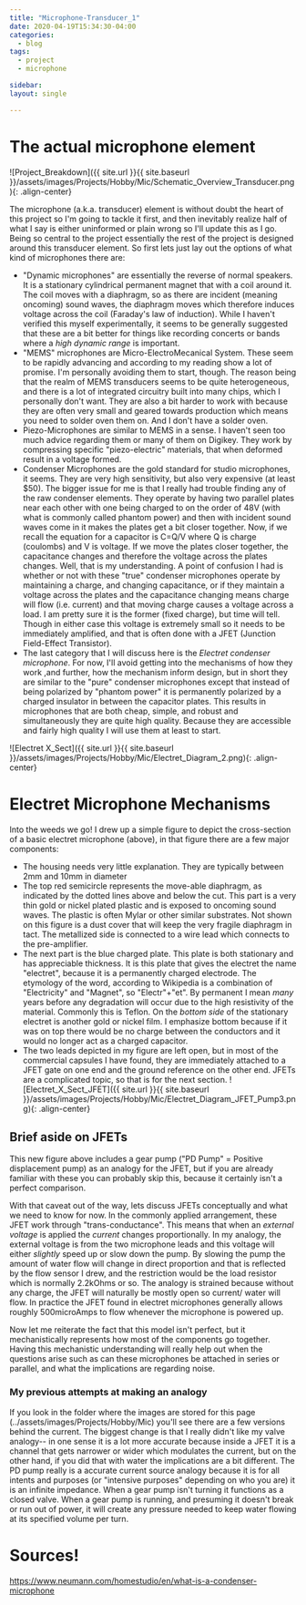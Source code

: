 ```yaml
---
title: "Microphone-Transducer_1"
date: 2020-04-19T15:34:30-04:00
categories:
  - blog
tags:
  - project
  - microphone

sidebar:
layout: single

---
```



# The actual microphone element

![Project_Breakdown]({{ site.url }}{{ site.baseurl }}/assets/images/Projects/Hobby/Mic/Schematic_Overview_Transducer.png){: .align-center}

The microphone (a.k.a. transducer) element is without doubt the heart of this project so I'm going to tackle it first, and then inevitably realize half of what I say is either uninformed or plain wrong so I'll update this as I go. Being so central to the project essentially the rest of the project is designed around this transducer element. So first lets just lay out the options of what kind of microphones there are:
* "Dynamic microphones" are essentially the reverse of normal speakers. It is a stationary cylindrical permanent magnet that with a coil around it. The coil moves with a diaphragm, so as there are incident (meaning oncoming) sound waves, the diaphragm moves which therefore induces voltage across the coil (Faraday's law of induction). While I haven't verified this myself experimentally, it seems to be generally suggested that these are a bit better for things like recording concerts or bands where a *high dynamic range* is important. 
* "MEMS" microphones are Micro-ElectroMecanical System. These seem to be rapidly advancing and according to my reading show a lot of promise. I'm personally avoiding them to start, though. The reason being that the realm of MEMS transducers seems to be quite heterogeneous, and there is a lot of integrated circuitry built into many chips, which I personally don't want. They are also a bit harder to work with because they are often very small and geared towards production which means you need to solder oven them on. And I don't have a solder oven. 
* Piezo-Microphones are similar to MEMS in a sense. I haven't seen too much advice regarding them or many of them on Digikey. They work by compressing specific "piezo-electric" materials, that when deformed result in a voltage formed. 
* Condenser Microphones are the gold standard for studio microphones, it seems. They are very high sensitivity, but also very expensive (at least $50). The bigger issue for me is that I really had trouble finding any of the raw condenser elements. They operate by having two parallel plates near each other with one being charged to on the order of 48V (with what is commonly called phantom power) and then with incident sound waves come in it makes the plates get a bit closer together. Now, if we recall the equation for a capacitor is C=Q/V where Q is charge (coulombs) and V is voltage. If we move the plates closer together, the capacitance changes and therefore the voltage across the plates changes. Well, that is my understanding. A point of confusion I had is whether or not with these "true" condenser microphones operate by maintaining a charge, and changing capacitance, or if they maintain a voltage across the plates and the capacitance changing means charge will flow (i.e. current) and that moving charge causes a voltage across a load. I am pretty sure it is the former (fixed charge), but time will tell. Though in either case this voltage is extremely small so it needs to be immediately amplified, and that is often done with a JFET (Junction Field-Effect Transistor). 
* The last category that I will discuss here is the *Electret condenser microphone*. For now, I'll avoid getting into the mechanisms of how they work ,and further, how the mechanism inform design, but in short they are similar to the "pure" condenser microphones except that instead of being polarized by "phantom power" it is permanently polarized by a charged insulator in between the capacitor plates. This results in microphones that are both cheap, simple, and robust and simultaneously they are quite high quality. Because they are accessible and fairly high quality I will use them at least to start. 



![Electret X_Sect]({{ site.url }}{{ site.baseurl }}/assets/images/Projects/Hobby/Mic/Electret_Diagram_2.png){: .align-center}

# Electret Microphone Mechanisms
Into the weeds we go! I drew up a simple figure to depict the cross-section of a basic electret microphone (above), in that figure there are a few major components:
* The housing needs very little explanation. They are typically between 2mm and 10mm in diameter
* The top red semicircle represents the move-able diaphragm, as indicated by the dotted lines above and below the cut. This part is a very thin gold or nickel plated plastic and is exposed to oncoming sound waves. The plastic is often Mylar or other similar substrates. Not shown on this figure is a dust cover that will keep the very fragile diaphragm in tact. The metallized side is connected to a wire lead which connects to the pre-amplifier.
* The next part is the blue charged plate. This plate is both stationary and has appreciable thickness. It is this plate that gives the electret the name "electret", because it is a permanently charged electrode. The etymology of the word, according to Wikipedia is a combination of "Electricity" and "Magnet", so "Electr"+"et". By permanent I mean *many* years before any degradation will occur due to the high resistivity of the material. Commonly this is Teflon. On the *bottom side* of the stationary electret is another gold or nickel film. I emphasize bottom because if it was on top there would be no charge between the conductors and it would no longer act as a charged capacitor. 
* The two leads depicted in my figure are left open, but in most of the commercial capsules I have found, they are immediately attached to a JFET gate on one end and the ground reference on the other end. JFETs are a complicated topic, so that is for the next section. 
![Electret_X_Sect_JFET]({{ site.url }}{{ site.baseurl }}/assets/images/Projects/Hobby/Mic/Electret_Diagram_JFET_Pump3.png){: .align-center}
## Brief aside on JFETs
This new figure above includes a gear pump ("PD Pump" = Positive displacement pump) as an analogy for the JFET, but if you are already familiar with these you can probably skip this, because it certainly isn't a perfect comparison. 

With that caveat out of the way, lets discuss JFETs conceptually and what we need to know for now. In the commonly applied arrangement, these JFET work through "trans-conductance". This means that when an _external voltage_ is applied the _current_ changes proportionally. In my analogy, the external voltage is from the two microphone leads and this voltage will either *slightly* speed up or slow down the pump. By slowing the pump the amount of water flow will change in direct proportion and that is reflected by the flow sensor I drew, and the restriction would be the load resistor which is normally 2.2kOhms or so. The analogy is strained because without any charge, the JFET will naturally be mostly open so current/ water will flow. In practice the JFET found in electret microphones generally allows roughly 500microAmps to flow whenever the microphone is powered up.

Now let me reiterate the fact that this model isn't perfect, but it mechanistically represents how most of the components go together. Having this mechanistic understanding will really help out when the questions arise such as can these microphones be attached in series or parallel, and what the implications are regarding noise. 


### My previous attempts at making an analogy 

If you look in the folder where the images are stored for this page (../assets/images/Projects/Hobby/Mic) you'll see there are a few versions behind the current. The biggest change is that I really didn't like my valve analogy-- in one sense it is a lot more accurate because inside a JFET it is a channel that gets narrower or wider which modulates the current, but on the other hand, if you did that with water the implications are a bit different. The PD pump really is a accurate current source analogy because it is for all intents and purposes (or "intensive purposes" depending on who you are) it is an infinite impedance. When a gear pump isn't turning it functions as a closed valve. When a gear pump is running, and presuming it doesn't break or run out of power, it will create any pressure needed to keep water flowing at its specified volume per turn. 

# Sources!
https://www.neumann.com/homestudio/en/what-is-a-condenser-microphone
